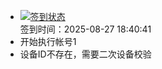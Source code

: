 - [![签到状态](https://github.com/womade/Cloud189-Actions/actions/workflows/main.yml/badge.svg?branch=main)](https://github.com/womade/Cloud189-Actions/actions/workflows/main.yml) <br> 签到时间：2025-08-27 18:40:41
- 开始执行帐号1
- 设备ID不存在，需要二次设备校验
